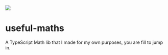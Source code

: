 <img src="https://codeship.com/projects/bf003a10-f952-0134-f751-4a92c7023a58/status?branch=master"/>

# useful-maths

A TypeScript Math lib that I made for my own purposes, you are fill to jump in.

